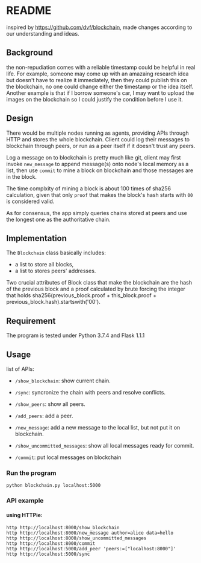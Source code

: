 # README

inspired by https://github.com/dvf/blockchain, made changes according to our understanding and ideas. 

## Background

the non-repudiation comes with a reliable timestamp could be helpful in real life. For example, someone may come up with an amazaing research idea but doesn't have to realize it immediately, then they could publish this on the blockchain, no one could change either the timestamp or the idea itself. Another example is that if I borrow someone's car, I may want to upload the images on the blockchain so I could justify the condition before I use it.


## Design

There would be multiple nodes running as agents, providing APIs through HTTP and stores the whole blockchain. Client could log their messages to blockchain through peers, or run as a peer itself if it doesn't trust any peers.

Log a message on to blockchain is pretty much like git, client may first invoke `new_message` to append message(s) onto node's local memory as a list, then use `commit` to mine a block on blockchain and those messages are in the block. 

The time complxity of mining a block is about 100 times of sha256 calculation, given that only `proof` that makes the block's hash starts with `00` is considered valid.

As for consensus, the app simply queries chains stored at peers and use the longest one as the authoritative chain.

## Implementation

The `Blockchain` class basically includes:
- a list to store all blocks, 
- a list to stores peers' addresses. 


Two crucial attributes of Block class that make the blockchain are the hash of the previous block and a proof calculated by brute forcing the integer that holds sha256(previous_block.proof + this_block.proof + previous_block.hash).startswith('00'). 

## Requirement

The program is tested under Python 3.7.4 and Flask 1.1.1

## Usage

list of APIs:

- `/show_blockchain`: show current chain.

- `/sync`: syncronize the chain with peers and resolve conflicts.

- `/show_peers`: show all peers.

- `/add_peers`: add a peer.

- `/new_message`: add a new message to the local list, but not put it on blockchain.

- `/show_uncommitted_messages`: show all local messages ready for commit.

- `/commit`: put local messages on blockchain

### Run the program

`python blockchain.py localhost:5000`

### API example

#### using HTTPie:

```
http http://localhost:8000/show_blockchain
http http://localhost:8000/new_message author=alice data=hello
http http://localhost:8000/show_uncommitted_messages
http http://localhost:8000/commit
http http://localhost:5000/add_peer 'peers:=["localhost:8000"]'
http http://localhost:5000/sync
```


